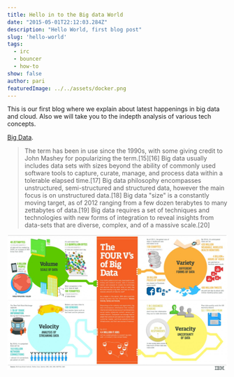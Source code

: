 ```yaml
---
title: Hello in to the Big data World
date: "2015-05-01T22:12:03.284Z"
description: "Hello World, first blog post"
slug: 'hello-world'
tags:
  - irc
  - bouncer
  - how-to
show: false
author: pari    
featuredImage: ../../assets/docker.png
---
```

This is our first blog where we explain about latest happenings in big data and cloud. Also we will take you to the indepth analysis of various tech concepts. 

[Big Data](https://en.wikipedia.org/wiki/Big_data).

 > The term has been in use since the 1990s, with some giving credit to 
 > John Mashey for popularizing the term.[15][16] Big data usually includes 
 > data sets with sizes beyond the ability of commonly used software tools 
 > to capture, curate, manage, and process data within a tolerable elapsed 
 > time.[17] Big data philosophy encompasses unstructured, semi-structured 
 > and structured data, however the main focus is on unstructured data.[18] 
 > Big data "size" is a constantly moving target, as of 2012 ranging from a 
 > few dozen terabytes to many zettabytes of data.[19] Big data requires a 
 > set of techniques and technologies with new forms of integration to reveal 
 > insights from data-sets that are diverse, complex, and of a massive scale.[20]



![Big Data Ecosystem](./big-data.jpg)
